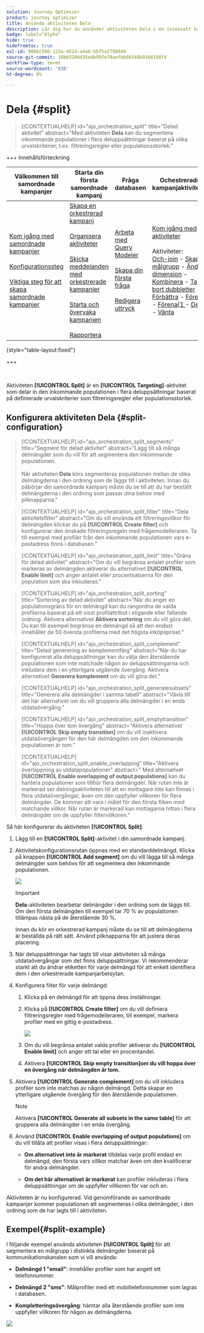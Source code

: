 ```yaml
---
solution: Journey Optimizer
product: journey optimizer
title: Använda aktiviteten Dela
description: Lär dig hur du använder aktiviteten Dela i en iscensatt kampanj
badge: label="Alpha"
hide: true
hidefromtoc: true
exl-id: 986bc566-123a-451d-a4a6-bbf5a2798849
source-git-commit: 38b65200435e0b997e79aefbb66549b9168188fd
workflow-type: tm+mt
source-wordcount: '838'
ht-degree: 0%

---
```


# Dela {#split}

>[!CONTEXTUALHELP]
>id="ajo_orchestration_split"
>title="Delad aktivitet"
>abstract="Med aktiviteten **Dela** kan du segmentera inkommande populationer i flera deluppsättningar baserat på olika urvalskriterier, t.ex. filtreringsregler eller populationsstorlek."

+++ Innehållsförteckning

| Välkommen till samordnade kampanjer | Starta din första samordnade kampanj | Fråga databasen | Ochestrerade kampanjaktiviteter |
|---|---|---|---|
| [Kom igång med samordnade kampanjer](../gs-orchestrated-campaigns.md)<br/><br/>[Konfigurationssteg](../configuration-steps.md)<br/><br/>[Viktiga steg för att skapa samordnade kampanjer](../gs-campaign-creation.md) | [Skapa en orkestrerad kampanj](../create-orchestrated-campaign.md)<br/><br/>[Organisera aktiviteter](../orchestrate-activities.md)<br/><br/>[Skicka meddelanden med orkestrerade kampanjer](../send-messages.md)<br/><br/>[Starta och övervaka kampanjen](../start-monitor-campaigns.md)<br/><br/>[Rapportera](../reporting-campaigns.md) | [Arbeta med Query Modeler](../orchestrated-rule-builder.md)<br/><br/>[Skapa din första fråga](../build-query.md)<br/><br/>[Redigera uttryck](../edit-expressions.md) | [Kom igång med aktiviteter](about-activities.md)<br/><br/>Aktiviteter:<br/>[Och-join](and-join.md) - [Skapa målgrupp](build-audience.md) - [Ändra dimension](change-dimension.md) - [Kombinera](combine.md) - [Ta bort dubbletter](deduplication.md) - [Förbättra](enrichment.md) - [Förena](fork.md) - [Förena{1 ](reconciliation.md) - [Dela](split.md) - [Vänta](wait.md) |

{style="table-layout:fixed"}

+++

<br/>

Aktiviteten **[!UICONTROL Split]** är en **[!UICONTROL Targeting]**-aktivitet som delar in den inkommande populationen i flera deluppsättningar baserat på definierade urvalskriterier som filtreringsregler eller populationsstorlek.

## Konfigurera aktiviteten Dela {#split-configuration}

>[!CONTEXTUALHELP]
>id="ajo_orchestration_split_segments"
>title="Segment för delad aktivitet"
>abstract="Lägg till så många delmängder som du vill för att segmentera den inkommande populationen.<br/></br>När aktiviteten **Dela** körs segmenteras populationen mellan de olika delmängderna i den ordning som de läggs till i aktiviteten. Innan du påbörjar din samordnade kampanj måste du se till att du har beställt delmängderna i den ordning som passar dina behov med pilknapparna."

>[!CONTEXTUALHELP]
>id="ajo_orchestration_split_filter"
>title="Dela aktivitetsfilter"
>abstract="Om du vill använda ett filtreringsvillkor för delmängden klickar du på **[!UICONTROL Create filter]** och konfigurerar den önskade filtreringsregeln med frågemodelleraren. Ta till exempel med profiler från den inkommande populationen vars e-postadress finns i databasen."

>[!CONTEXTUALHELP]
>id="ajo_orchestration_split_limit"
>title="Gräns för delad aktivitet"
>abstract="Om du vill begränsa antalet profiler som markeras av delmängden aktiverar du alternativet **[!UICONTROL Enable limit]** och anger antalet eller procentsatserna för den population som ska inkluderas."

>[!CONTEXTUALHELP]
>id="ajo_orchestration_split_sorting"
>title="Sortering av delad aktivitet"
>abstract="När du anger en populationsgräns för en delmängd kan du rangordna de valda profilerna baserat på ett visst profilattribut i stigande eller fallande ordning. Aktivera alternativet **Aktivera sortering** om du vill göra det. Du kan till exempel begränsa en delmängd så att den endast innehåller de 50 översta profilerna med det högsta inköpspriset."

>[!CONTEXTUALHELP]
>id="ajo_orchestration_split_complement"
>title="Delad generering av komplementfärg"
>abstract="När du har konfigurerat alla deluppsättningar kan du välja den återstående populationen som inte matchade någon av deluppsättningarna och inkludera dem i en ytterligare utgående övergång. Aktivera alternativet **Generera komplement** om du vill göra det."

>[!CONTEXTUALHELP]
>id="ajo_orchestration_split_generatesubsets"
>title="Generera alla delmängder i samma tabell"
>abstract="Växla till det här alternativet om du vill gruppera alla delmängder i en enda utdataövergång."

>[!CONTEXTUALHELP]
>id="ajo_orchestration_split_emptytransition"
>title="Hoppa över tom övergång"
>abstract="Aktivera alternativet **[!UICONTROL Skip empty transition]** om du vill inaktivera utdataövergången för den här delmängden om den inkommande populationen är tom."

>[!CONTEXTUALHELP]
>id="ajo_orchestration_split_enable_overlapping"
>title="Aktivera överlappning av utdatapopulationer"
>abstract=" Med alternativet **[!UICONTROL Enable overlapping of output populations]** kan du hantera populationer som tillhör flera delmängder. När rutan inte är markerad ser delningsaktiviteten till att en mottagare inte kan finnas i flera utdataövergångar, även om den uppfyller villkoren för flera delmängder. De kommer att vara i målet för den första fliken med matchande villkor. När rutan är markerad kan mottagarna hittas i flera delmängder om de uppfyller filtervillkoren."

Så här konfigurerar du aktiviteten **[!UICONTROL Split]**:

1. Lägg till en **[!UICONTROL Split]**-aktivitet i din samordnade kampanj.

1. Aktivitetskonfigurationsrutan öppnas med en standarddelmängd. Klicka på knappen **[!UICONTROL Add segment]** om du vill lägga till så många delmängder som behövs för att segmentera den inkommande populationen.

   ![](../assets/orchestrated-split-1.png)

   >[!IMPORTANT]
   >
   >**Dela**-aktiviteten bearbetar delmängder i den ordning som de läggs till. Om den första delmängden till exempel tar 70 % av populationen tillämpas nästa på de återstående 30 %.
   >
   >Innan du kör en orkestrerad kampanj måste du se till att delmängderna är beställda på rätt sätt. Använd pilknapparna för att justera deras placering.

1. När deluppsättningar har lagts till visar aktiviteten så många utdataövergångar som det finns deluppsättningar. Vi rekommenderar starkt att du ändrar etiketten för varje delmängd för att enkelt identifiera dem i den orkestrerade kampanjarbetsytan.

1. Konfigurera filter för varje delmängd:

   1. Klicka på en delmängd för att öppna dess inställningar.

   1. Klicka på **[!UICONTROL Create filter]** om du vill definiera filtreringsregler med frågemodelleraren, till exempel, markera profiler med en giltig e-postadress.

      ![](../assets/orchestrated-split-1.png)

   1. Om du vill begränsa antalet valda profiler aktiverar du **[!UICONTROL Enable limit]** och anger ett tal eller en procentandel.

   1. Aktivera **[!UICONTROL Skip empty transition]om du vill hoppa över en övergång när delmängden är tom.**

1. Aktivera **[!UICONTROL Generate complement]** om du vill inkludera profiler som inte matchas av någon delmängd. Detta skapar en ytterligare utgående övergång för den återstående populationen.

   >[!NOTE]
   >
   >Aktivera **[!UICONTROL Generate all subsets in the same table]** för att gruppera alla delmängder i en enda övergång.

1. Använd **[!UICONTROL Enable overlapping of output populations]** om du vill tillåta att profiler visas i flera deluppsättningar:

   * **Om alternativet inte är markerat** tilldelas varje profil endast en delmängd, den första vars villkor matchar även om den kvalificerar för andra delmängder.

   * **Om det här alternativet är markerat** kan profiler inkluderas i flera deluppsättningar om de uppfyller villkoren för var och en.

Aktiviteten är nu konfigurerad. Vid genomförande av samordnade kampanjer kommer populationen att segmenteras i olika delmängder, i den ordning som de har lagts till i aktiviteten.

## Exempel{#split-example}

I följande exempel används aktiviteten **[!UICONTROL Split]** för att segmentera en målgrupp i distinkta delmängder baserat på kommunikationskanalen som vi vill använda:

* **Delmängd 1 &quot;email&quot;**: innehåller profiler som har angett ett telefonnummer.

* **Delmängd 2 &quot;sms&quot;**: Målprofiler med ett mobiltelefonnummer som lagras i databasen.

* **Kompletteringsövergång**: hämtar alla återstående profiler som inte uppfyller villkoren för någon av delmängderna.

![](../assets/orchestrated-split-3.png)
